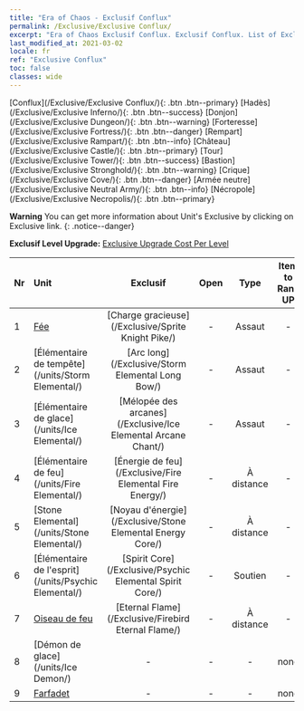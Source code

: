 ```yaml
---
title: "Era of Chaos - Exclusif Conflux"
permalink: /Exclusive/Exclusive Conflux/
excerpt: "Era of Chaos Exclusif Conflux. Exclusif Conflux. List of Exclusif Conflux in Era of Chaos"
last_modified_at: 2021-03-02
locale: fr
ref: "Exclusive Conflux"
toc: false
classes: wide
---
```

 [Conflux](/Exclusive/Exclusive Conflux/){: .btn .btn--primary} [Hadès](/Exclusive/Exclusive Inferno/){: .btn .btn--success} [Donjon](/Exclusive/Exclusive Dungeon/){: .btn .btn--warning} [Forteresse](/Exclusive/Exclusive Fortress/){: .btn .btn--danger} [Rempart](/Exclusive/Exclusive Rampart/){: .btn .btn--info} [Château](/Exclusive/Exclusive Castle/){: .btn .btn--primary} [Tour](/Exclusive/Exclusive Tower/){: .btn .btn--success} [Bastion](/Exclusive/Exclusive Stronghold/){: .btn .btn--warning} [Crique](/Exclusive/Exclusive Cove/){: .btn .btn--danger} [Armée neutre](/Exclusive/Exclusive Neutral Army/){: .btn .btn--info} [Nécropole](/Exclusive/Exclusive Necropolis/){: .btn .btn--primary} 

**Warning** You can get more information about Unit's Exclusive by clicking on Exclusive link. 
{: .notice--danger}

 **Exclusif Level Upgrade:** [Exclusive Upgrade Cost Per Level](/Exclusive/ExclusiveUpgradeCostPerLevel/)

  | Nr |         Unit        | Exclusif | Open  |    Type   |  Item to Rank UP      |  Skin   |
  |:---|:--------------------|:-------------:|:-----:|:---------:|:---------------------:|:-------:|
  | 1  | [Fée](/units/Sprite/) | [Charge gracieuse](/Exclusive/Sprite Knight Pike/) | - | Assaut | - | - |
  | 2  | [Élémentaire de tempête](/units/Storm Elemental/) | [Arc long](/Exclusive/Storm Elemental Long Bow/) | - | Assaut | - | - |
  | 3  | [Élémentaire de glace](/units/Ice Elemental/) | [Mélopée des arcanes](/Exclusive/Ice Elemental Arcane Chant/) | - | Assaut | - | - |
  | 4  | [Élémentaire de feu](/units/Fire Elemental/) | [Énergie de feu](/Exclusive/Fire Elemental Fire Energy/) | - | À distance | - | - |
  | 5  | [Stone Elemental](/units/Stone Elemental/) | [Noyau d'énergie](/Exclusive/Stone Elemental Energy Core/) | - | À distance | - | - |
  | 6  | [Élémentaire de l'esprit](/units/Psychic Elemental/) | [Spirit Core](/Exclusive/Psychic Elemental Spirit Core/) | - | Soutien | - | - |
  | 7  | [Oiseau de feu](/units/Firebird/) | [Eternal Flame](/Exclusive/Firebird Eternal Flame/) | - | À distance | - | - |
  | 8  | [Démon de glace](/units/Ice Demon/) | - | - | - | none | none |
  | 9  | [Farfadet](/units/Leprechaun/) | - | - | - | none | none |
